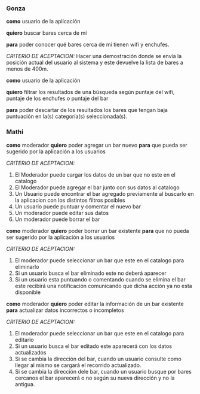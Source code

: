 ### Gonza
**como** usuario de la aplicación

**quiero** buscar bares cerca de mí

**para** poder conocer qué bares cerca de mí tienen wifi y enchufes.


_CRITERIO DE ACEPTACION:_ Hacer una demostración donde se envía la posición actual del usuario al sistema y este devuelve la lista de bares a menos de 400m.


**como** usuario de la aplicación

**quiero** filtrar los resultados de una búsqueda según puntaje del wifi, puntaje de los enchufes o puntaje del bar

**para** poder descartar de los resultados los bares que tengan baja puntuación en la(s) categoría(s) seleccionada(s).

### Mathi

**como** moderador
**quiero** poder agregar un bar nuevo
**para** que pueda ser sugerido por la aplicación a los usuarios

_CRITERIO DE ACEPTACION:_

1. El Moderador puede cargar los datos de un bar que no este en el catalogo
2. El Moderador puede agregar el bar junto con sus datos al catalogo
3. Un Usuario puede encontrar el bar agregado previamente al buscarlo en la aplicacion con los distintos filtros posibles
4. Un usuario puede puntuar y comentar el nuevo bar
5. Un moderador puede editar sus datos
6. Un moderador puede borrar el bar

**como** moderador
**quiero** poder borrar un bar existente
**para** que no pueda ser sugerido por la aplicación a los usuarios

_CRITERIO DE ACEPTACION:_

1. El moderador puede seleccionar un bar que este en el catalogo para eliminarlo
2. Si un usuario busca el bar eliminado este no deberá aparecer
3. Si un usuario esta puntuando o comentando cuando se elimina el bar este recibirá una notificación comunicando que dicha acción ya no esta disponible

**como** moderador
**quiero** poder editar la información de un bar existente
**para** actualizar datos incorrectos o incompletos

_CRITERIO DE ACEPTACION:_

1. El moderador puede seleccionar un bar que este en el catalogo para editarlo
2. Si un usuario busca el bar editado este aparecerá con los datos actualizados
3. Si se cambia la dirección del bar, cuando un usuario consulte como llegar al mismo se cargará el recorrido actualizado.
4. Si se cambia la dirección dele bar, cuando un usuario busque por bares cercanos el bar aparecerá o no según su nueva dirección y no la antigua.
